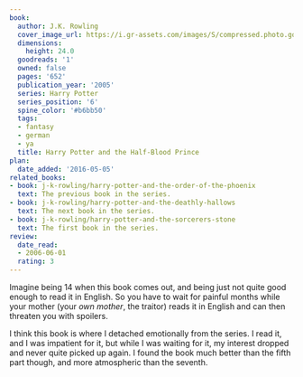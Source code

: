 ```yaml
---
book:
  author: J.K. Rowling
  cover_image_url: https://i.gr-assets.com/images/S/compressed.photo.goodreads.com/books/1587697303l/1._SX318_.jpg
  dimensions:
    height: 24.0
  goodreads: '1'
  owned: false
  pages: '652'
  publication_year: '2005'
  series: Harry Potter
  series_position: '6'
  spine_color: '#b6bb50'
  tags:
  - fantasy
  - german
  - ya
  title: Harry Potter and the Half-Blood Prince
plan:
  date_added: '2016-05-05'
related_books:
- book: j-k-rowling/harry-potter-and-the-order-of-the-phoenix
  text: The previous book in the series.
- book: j-k-rowling/harry-potter-and-the-deathly-hallows
  text: The next book in the series.
- book: j-k-rowling/harry-potter-and-the-sorcerers-stone
  text: The first book in the series.
review:
  date_read:
  - 2006-06-01
  rating: 3
---
```


Imagine being 14 when this book comes out, and being just not quite good enough to read it in English. So you have to
wait for painful months while your mother (your *own mother*, the traitor) reads it in English and can then threaten you
with spoilers.

I think this book is where I detached emotionally from the series. I read it, and I was impatient for it, but
while I was waiting for it, my interest dropped and never quite picked up again. I found the book much better than the
fifth part though, and more atmospheric than the seventh.

